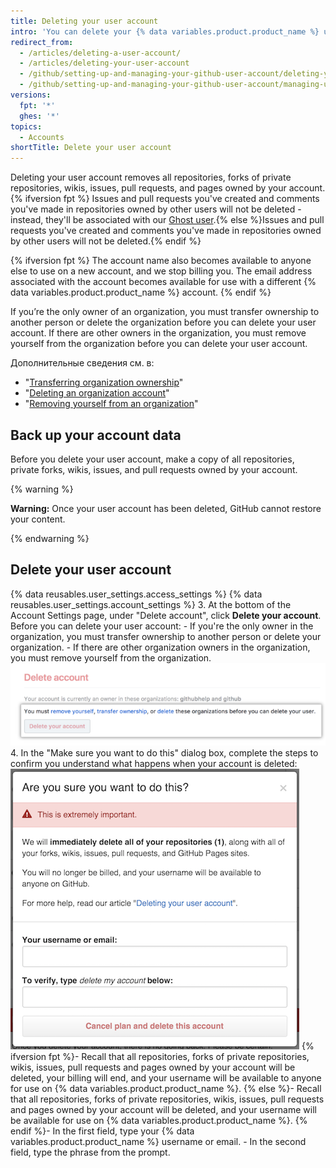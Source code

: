 ```yaml
---
title: Deleting your user account
intro: 'You can delete your {% data variables.product.product_name %} user account at any time.'
redirect_from:
  - /articles/deleting-a-user-account/
  - /articles/deleting-your-user-account
  - /github/setting-up-and-managing-your-github-user-account/deleting-your-user-account
  - /github/setting-up-and-managing-your-github-user-account/managing-user-account-settings/deleting-your-user-account
versions:
  fpt: '*'
  ghes: '*'
topics:
  - Accounts
shortTitle: Delete your user account
---
```


Deleting your user account removes all repositories, forks of private repositories, wikis, issues, pull requests, and pages owned by your account. {% ifversion fpt %} Issues and pull requests you've created and comments you've made in repositories owned by other users will not be deleted - instead, they'll be associated with our [Ghost user](https://github.com/ghost).{% else %}Issues and pull requests you've created and comments you've made in repositories owned by other users will not be deleted.{% endif %}

{% ifversion fpt %} The account name also becomes available to anyone else to use on a new account, and we stop billing you. The email address associated with the account becomes available for use with a different {% data variables.product.product_name %} account. {% endif %}

If you’re the only owner of an organization, you must transfer ownership to another person or delete the organization before you can delete your user account. If there are other owners in the organization, you must remove yourself from the organization before you can delete your user account.

Дополнительные сведения см. в:
- "[Transferring organization ownership](/articles/transferring-organization-ownership)"
- "[Deleting an organization account](/articles/deleting-an-organization-account)"
- "[Removing yourself from an organization](/articles/removing-yourself-from-an-organization/)"

## Back up your account data

Before you delete your user account, make a copy of all repositories, private forks, wikis, issues, and pull requests owned by your account.

{% warning %}

**Warning:** Once your user account has been deleted, GitHub cannot restore your content.

{% endwarning %}

## Delete your user account

{% data reusables.user_settings.access_settings %}
{% data reusables.user_settings.account_settings %}
3. At the bottom of the Account Settings page, under "Delete account", click **Delete your account**. Before you can delete your user account:
    - If you're the only owner in the organization, you must transfer ownership to another person or delete your organization.
    - If there are other organization owners in the organization, you must remove yourself from the organization. ![Account deletion button](/assets/images/help/settings/settings-account-delete.png)
4. In the "Make sure you want to do this" dialog box, complete the steps to confirm you understand what happens when your account is deleted: ![Delete account confirmation dialog](/assets/images/help/settings/settings-account-deleteconfirm.png)
  {% ifversion fpt %}- Recall that all repositories, forks of private repositories, wikis, issues, pull requests and pages owned by your account will be deleted, your billing will end, and your username will be available to anyone for use on {% data variables.product.product_name %}.
  {% else %}- Recall that all repositories, forks of private repositories, wikis, issues, pull requests and pages owned by your account will be deleted, and your username will be available for use on {% data variables.product.product_name %}.
  {% endif %}- In the first field, type your {% data variables.product.product_name %} username or email.
    - In the second field, type the phrase from the prompt.
